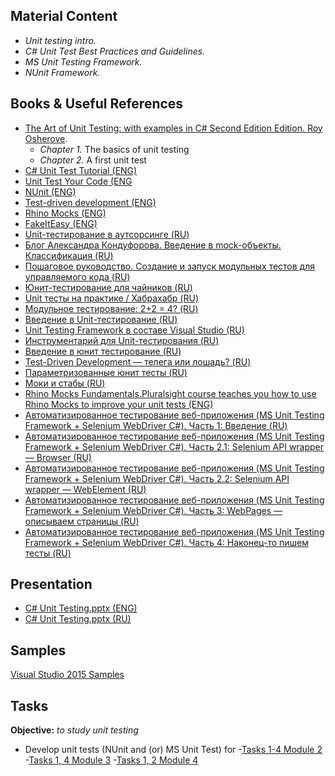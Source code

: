 ## Material Content 
- *Unit testing intro.*
- *C# Unit Test Best Practices and Guidelines.*
- *MS Unit Testing Framework.*
- *NUnit Framework.*

## Books & Useful References 
- [The Art of Unit Testing: with examples in C# Second Edition Edition. Roy Osherove](https://livebook.manning.com/#!/book/the-art-of-unit-testing-second-edition/chapter-1/1).
   - *Chapter 1.* The basics of unit testing
   - *Chapter 2.* A first unit test
- [C# Unit Test Tutorial (ENG)](http://www.rhyous.com/programming-development/csharp-unit-test-tutorial/)
- [Unit Test Your Code (ENG](https://msdn.microsoft.com/en-us/library/dd264975.aspx)
- [NUnit (ENG)](http://www.nunit.org/)
- [Test-driven development (ENG)](https://en.wikipedia.org/wiki/Test-driven_development)
- [Rhino Mocks (ENG)](http://www.hibernatingrhinos.com/oss/rhino-mocks)
- [FakeItEasy (ENG)](https://github.com/FakeItEasy/FakeItEasy)
- [Unit-тестирование в аутсорсинге (RU)](http://merle-amber.blogspot.com.by/2008/09/unit.html)
- [Блог Александра Кондуфорова. Введение в mock-объекты. Классификация (RU)](http://merle-amber.blogspot.com.by/2008/09/mock.html)
- [Пошаговое руководство. Создание и запуск модульных тестов для управляемого кода (RU)](https://msdn.microsoft.com/ru-ru/library/ms182532(v=vs.120).aspx)
- [Юнит-тестирование для чайников (RU)](http://habrahabr.ru/post/169381/)
- [Unit тесты на практике / Хабрахабр (RU)](http://habrahabr.ru/post/191986/)
- [Модульное тестирование: 2+2 = 4? (RU)](http://rsdn.ru/article/testing/UnitTesting.xml)
- [Введение в Unit-тестирование (RU)](https://www.techdays.ru/videos/3597.html)
- [Unit Testing Framework в составе Visual Studio (RU)](https://www.techdays.ru/videos/3605.html)
- [Инструментарий для Unit-тестирования (RU)](https://www.techdays.ru/videos/3599.html)
- [Введение в юнит тестирование (RU)](https://www.techdays.ru/videos/2746.html)
- [Test-Driven Development — телега или лошадь? (RU)](https://habrahabr.ru/post/206828/)
- [Параметризованные юнит тесты (RU)](http://sergeyteplyakov.blogspot.com.by/2012/08/blog-post_28.html)
- [Моки и стабы (RU)](http://habrahabr.ru/post/134836/)
- [Rhino Mocks Fundamentals.Pluralsight course teaches you how to use Rhino Mocks to improve your unit tests (ENG)](http://www.pluralsight.com/courses/rhinomock-fundamentals)
- [Автоматизированное тестирование веб-приложения (MS Unit Testing Framework + Selenium WebDriver C#). Часть 1: Введение (RU)](http://habrahabr.ru/post/178321/)
- [Автоматизированное тестирование веб-приложения (MS Unit Testing Framework + Selenium WebDriver C#). Часть 2.1: Selenium API wrapper — Browser (RU)](http://habrahabr.ru/post/180047/)
- [Автоматизированное тестирование веб-приложения (MS Unit Testing Framework + Selenium WebDriver C#). Часть 2.2: Selenium API wrapper — WebElement (RU)](http://habrahabr.ru/post/180357/)
- [Автоматизированное тестирование веб-приложения (MS Unit Testing Framework + Selenium WebDriver C#). Часть 3: WebPages — описываем страницы (RU)](http://habrahabr.ru/post/180705/)
- [Автоматизированное тестирование веб-приложения (MS Unit Testing Framework + Selenium WebDriver C#). Часть 4: Наконец-то пишем тесты (RU)](http://habrahabr.ru/post/181558/)

## Presentation 
- [C# Unit Testing.pptx (ENG)]()
- [C# Unit Testing.pptx (RU)](https://github.com/EPM-RD-NETLAB/.NET-Framework-modules/blob/master/M6.%20C%23%20Unit%20Testing/C%23%20Unit%20Testing.pptx)

## Samples 
[Visual Studio 2015 Samples](https://github.com/EPM-RD-NETLAB/.NET-Framework-modules/tree/master/M6.%20C%23%20Unit%20Testing/Samples/VS%202015)

## Tasks  
**Objective:** *to study unit testing*
  - Develop unit tests (NUnit and (or) MS Unit Test) for 
      -[Tasks 1-4 Module 2](https://github.com/EPM-RD-NETLAB/.NET-Framework-modules/tree/master/M2.%20Basic%20Coding%20in%20C%23)
      -[Tasks 1, 4 Module 3](https://github.com/EPM-RD-NETLAB/.NET-Framework-modules/tree/master/M3.%20Types)
      -[Tasks 1, 2 Module 4](https://github.com/EPM-RD-NETLAB/.NET-Framework-modules/tree/master/M5.%20Methods%20in%20details)



